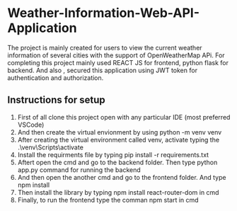# Weather-Information-Web-API-Application
The project is mainly created for users to  view the  current weather information of several cities with the support of OpenWeatherMap APi.  For completing this project mainly used REACT JS for frontend, python flask for backend. And also , secured this application using  JWT token for authentication and authorization.  



## Instructions for setup 
 
 1) First of all clone this project open with any particular IDE (most preferred VSCode)
 2) And then create the virtual envionment  by using  python -m venv  venv
 3) After creating the virtual environment called venv,  activate typing  the .\venv\Scripts\activate
 4) Install the requirments file  by typing  pip install -r requirements.txt
 5) Aftert open the cmd  and  go to the backend folder. Then type python app.py command for running the backend
 6) And then open the another  cmd and   go to the frontend folder. And type  npm install
 7) Then  install the library  by typing  npm install react-router-dom in cmd
 8) Finally, to run the  frontend type the comman npm start in  cmd
